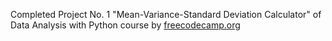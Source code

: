 Completed Project No. 1 "Mean-Variance-Standard Deviation Calculator" of Data Analysis with Python course by [freecodecamp.org](https://www.freecodecamp.org/)
